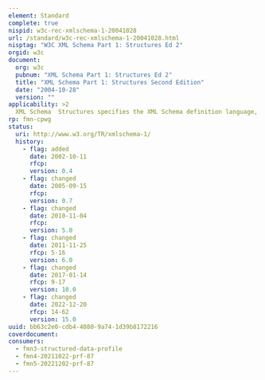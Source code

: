 ```yaml
---
element: Standard
complete: true
nispid: w3c-rec-xmlschema-1-20041028
url: /standard/w3c-rec-xmlschema-1-20041028.html
nisptag: "W3C XML Schema Part 1: Structures Ed 2"
orgid: w3c
document:
  org: w3c
  pubnum: "XML Schema Part 1: Structures Ed 2"
  title: "XML Schema Part 1: Structures Second Edition"
  date: "2004-10-28"
  version: ""
applicability: >2
  XML Schema  Structures specifies the XML Schema definition language, which offers facilities for describing the structure and constraining the contents of XML 1.0 documents, including those which exploit the XML Namespace facility. The schema language, which is itself represented in XML 1.0 and uses namespaces, substantially reconstructs and considerably extends the capabilities found in XML 1.0 document type definitions (DTDs). This specification depends on XML Schema Part 2  Datatypes.
rp: fmn-cpwg
status:
  uri: http://www.w3.org/TR/xmlschema-1/
  history: 
    - flag: added
      date: 2002-10-11
      rfcp: 
      version: 0.4
    - flag: changed
      date: 2005-09-15
      rfcp: 
      version: 0.7
    - flag: changed
      date: 2010-11-04
      rfcp: 
      version: 5.0
    - flag: changed
      date: 2011-11-25
      rfcp: 5-16
      version: 6.0
    - flag: changed
      date: 2017-01-14
      rfcp: 9-17
      version: 10.0
    - flag: changed
      date: 2022-12-20
      rfcp: 14-62
      version: 15.0
uuid: bb63c2e0-cdb4-4080-9a74-1d39b8172216
coverdocument:
consumers:
  - fmn3-structured-data-profile
  - fmn4-20211022-prf-87
  - fmn5-20221202-prf-87
---
```

